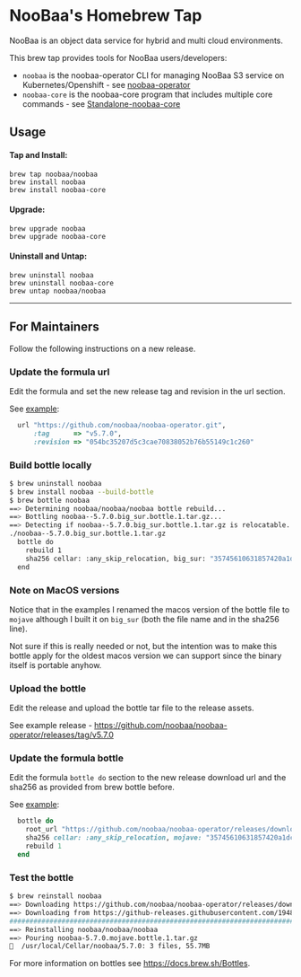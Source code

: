 # NooBaa's Homebrew Tap

NooBaa is an object data service for hybrid and multi cloud environments.

This brew tap provides tools for NooBaa users/developers:
- `noobaa` is the noobaa-operator CLI for managing NooBaa S3 service on Kubernetes/Openshift - see [noobaa-operator](https://github.com/noobaa/noobaa-operator)
- `noobaa-core` is the noobaa-core program that includes multiple core commands - see [Standalone-noobaa-core](https://github.com/noobaa/noobaa-core/wiki/Standalone-noobaa-core)

## Usage

#### Tap and Install:
```
brew tap noobaa/noobaa
brew install noobaa
brew install noobaa-core
```

#### Upgrade:
```
brew upgrade noobaa
brew upgrade noobaa-core
```

#### Uninstall and Untap:
```
brew uninstall noobaa
brew uninstall noobaa-core
brew untap noobaa/noobaa
```

---

## For Maintainers

Follow the following instructions on a new release.

### Update the formula url

Edit the formula and set the new release tag and revision in the url section.

See [example](https://github.com/noobaa/homebrew-noobaa/blob/5ec5108b18a6e8ea1bb58e47b0fc3cae63641e11/Formula/noobaa.rb#L4-L6):

```ruby
  url "https://github.com/noobaa/noobaa-operator.git",
      :tag      => "v5.7.0",
      :revision => "054bc35207d5c3cae70838052b76b55149c1c260"
```

### Build bottle locally

```bash
$ brew uninstall noobaa
$ brew install noobaa --build-bottle
$ brew bottle noobaa
==> Determining noobaa/noobaa/noobaa bottle rebuild...
==> Bottling noobaa--5.7.0.big_sur.bottle.1.tar.gz...
==> Detecting if noobaa--5.7.0.big_sur.bottle.1.tar.gz is relocatable...
./noobaa--5.7.0.big_sur.bottle.1.tar.gz
  bottle do
    rebuild 1
    sha256 cellar: :any_skip_relocation, big_sur: "35745610631857420a1dc66f0ba752b5e825611e15c5e54f981f9bb6b7a330db"
  end
```

### Note on MacOS versions

Notice that in the examples I renamed the macos version of the bottle file to `mojave` although I built it on `big_sur` (both the file name and in the sha256 line). 

Not sure if this is really needed or not, but the intention was to make this bottle apply for the oldest macos version we can support since the binary itself is portable anyhow.


### Upload the bottle

Edit the release and upload the bottle tar file to the release assets.

See example release - https://github.com/noobaa/noobaa-operator/releases/tag/v5.7.0

### Update the formula bottle

Edit the formula `bottle do` section to the new release download url and the sha256 as provided from brew bottle before.

See [example](https://github.com/noobaa/homebrew-noobaa/blob/193e23780131ab3db2d3eb39ddb971f7e5e6f04a/Formula/noobaa.rb#L9-L13):

```ruby
  bottle do
    root_url "https://github.com/noobaa/noobaa-operator/releases/download/v5.7.0"
    sha256 cellar: :any_skip_relocation, mojave: "35745610631857420a1dc66f0ba752b5e825611e15c5e54f981f9bb6b7a330db"
    rebuild 1
  end
```

### Test the bottle

```bash
$ brew reinstall noobaa
==> Downloading https://github.com/noobaa/noobaa-operator/releases/download/v5.7.0/noobaa-5.7.0.mojave.bottle.1.tar.gz
==> Downloading from https://github-releases.githubusercontent.com/194805859/...
######################################################################## 100.0%
==> Reinstalling noobaa/noobaa/noobaa
==> Pouring noobaa-5.7.0.mojave.bottle.1.tar.gz
🍺  /usr/local/Cellar/noobaa/5.7.0: 3 files, 55.7MB
```

For more information on bottles see https://docs.brew.sh/Bottles.
